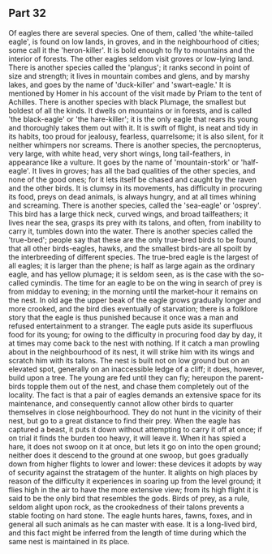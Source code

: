 ## Part 32

Of eagles there are several species.
One of them, called 'the white-tailed eagle', is found on low lands, in groves, and in the neighbourhood of cities; some call it the 'heron-killer'.
It is bold enough to fly to mountains and the interior of forests.
The other eagles seldom visit groves or low-lying land.
There is another species called the 'plangus'; it ranks second in point of size and strength; it lives in mountain combes and glens, and by marshy lakes, and goes by the name of 'duck-killer' and 'swart-eagle.'
It is mentioned by Homer in his account of the visit made by Priam to the tent of Achilles.
There is another species with black Plumage, the smallest but boldest of all the kinds.
It dwells on mountains or in forests, and is called 'the black-eagle' or 'the hare-killer'; it is the only eagle that rears its young and thoroughly takes them out with it.
It is swift of flight, is neat and tidy in its habits, too proud for jealousy, fearless, quarrelsome; it is also silent, for it neither whimpers nor screams.
There is another species, the percnopterus, very large, with white head, very short wings, long tail-feathers, in appearance like a vulture.
It goes by the name of 'mountain-stork' or 'half-eagle'.
It lives in groves; has all the bad qualities of the other species, and none of the good ones; for it lets itself be chased and caught by the raven and the other birds.
It is clumsy in its movements, has difficulty in procuring its food, preys on dead animals, is always hungry, and at all times whining and screaming.
There is another species, called the 'sea-eagle' or 'osprey'.
This bird has a large thick neck, curved wings, and broad tailfeathers; it lives near the sea, grasps its prey with its talons, and often, from inability to carry it, tumbles down into the water.
There is another species called the 'true-bred'; people say that these are the only true-bred birds to be found, that all other birds-eagles, hawks, and the smallest birds-are all spoilt by the interbreeding of different species.
The true-bred eagle is the largest of all eagles; it is larger than the phene; is half as large again as the ordinary eagle, and has yellow plumage; it is seldom seen, as is the case with the so-called cymindis.
The time for an eagle to be on the wing in search of prey is from midday to evening; in the morning until the market-hour it remains on the nest.
In old age the upper beak of the eagle grows gradually longer and more crooked, and the bird dies eventually of starvation; there is a folklore story that the eagle is thus punished because it once was a man and refused entertainment to a stranger.
The eagle puts aside its superfluous food for its young; for owing to the difficulty in procuring food day by day, it at times may come back to the nest with nothing.
If it catch a man prowling about in the neighbourhood of its nest, it will strike him with its wings and scratch him with its talons.
The nest is built not on low ground but on an elevated spot, generally on an inaccessible ledge of a cliff; it does, however, build upon a tree.
The young are fed until they can fly; hereupon the parent-birds topple them out of the nest, and chase them completely out of the locality.
The fact is that a pair of eagles demands an extensive space for its maintenance, and consequently cannot allow other birds to quarter themselves in close neighbourhood.
They do not hunt in the vicinity of their nest, but go to a great distance to find their prey.
When the eagle has captured a beast, it puts it down without attempting to carry it off at once; if on trial it finds the burden too heavy, it will leave it.
When it has spied a hare, it does not swoop on it at once, but lets it go on into the open ground; neither does it descend to the ground at one swoop, but goes gradually down from higher flights to lower and lower: these devices it adopts by way of security against the stratagem of the hunter.
It alights on high places by reason of the difficulty it experiences in soaring up from the level ground; it flies high in the air to have the more extensive view; from its high flight it is said to be the only bird that resembles the gods.
Birds of prey, as a rule, seldom alight upon rock, as the crookedness of their talons prevents a stable footing on hard stone.
The eagle hunts hares, fawns, foxes, and in general all such animals as he can master with ease.
It is a long-lived bird, and this fact might be inferred from the length of time during which the same nest is maintained in its place.

